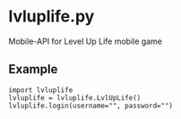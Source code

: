 # lvluplife.py
Mobile-API for Level Up Life mobile game

## Example
```python3
import lvluplife
lvluplife = lvluplife.LvlUpLife()
lvluplife.login(username="", password="")
```
